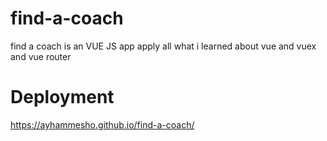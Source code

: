 # find-a-coach
find a coach is an VUE JS app apply all what i learned about vue and vuex and vue router

# Deployment 
https://ayhammesho.github.io/find-a-coach/
